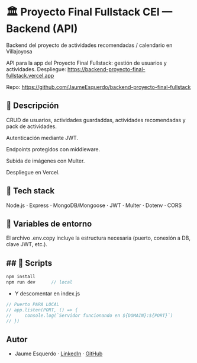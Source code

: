 # 🏛 Proyecto Final Fullstack CEI — Backend (API)
Backend del proyecto de actividades recomendadas / calendario en Villajoyosa

API para la app del Proyecto Final Fullstack: gestión de usuarios y actividades.
Despliegue: https://backend-proyecto-final-fullstack.vercel.app

Repo: https://github.com/JaumeEsquerdo/backend-proyecto-final-fullstack

## 📖 Descripción

CRUD de usuarios, actividades guardaddas, actividades recomendadas y pack de actividades.

Autenticación mediante JWT.

Endpoints protegidos con middleware.

Subida de imágenes con Multer.

Despliegue en Vercel.

## 🧱 Tech stack

Node.js · Express · MongoDB/Mongoose · JWT · Multer · Dotenv · CORS

## 🔑 Variables de entorno

El archivo .env.copy incluye la estructura necesaria (puerto, conexión a DB, clave JWT, etc.).

## ## 🧰 Scripts
```js
npm install
npm run dev      // local
```
- Y descomentar en index.js
```js
// Puerto PARA LOCAL
// app.listen(PORT, () => {
//     console.log(`Servidor funcionando en ${DOMAIN}:${PORT}`)
// })
```

## Autor

- Jaume Esquerdo · [LinkedIn](https://www.linkedin.com/in/jaume-esquerdo/) · [GitHub](https://github.com/JaumeEsquerdo)